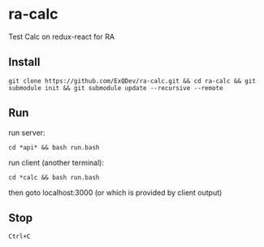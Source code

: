 # ra-calc
Test Calc on redux-react for RA

## Install

    git clone https://github.com/ExQDev/ra-calc.git && cd ra-calc && git submodule init && git submodule update --recursive --remote

## Run

run server:

    cd *api* && bash run.bash

run client (another terminal):

    cd *calc && bash run.bash

then goto localhost:3000 (or which is provided by client output)

## Stop

    Ctrl+C

